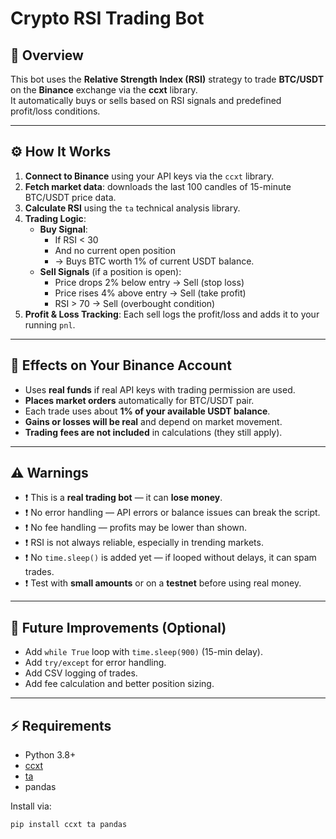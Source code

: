 # Crypto RSI Trading Bot

## 📌 Overview
This bot uses the **Relative Strength Index (RSI)** strategy to trade **BTC/USDT** on the **Binance** exchange via the **ccxt** library.  
It automatically buys or sells based on RSI signals and predefined profit/loss conditions.

---

## ⚙️ How It Works

1. **Connect to Binance** using your API keys via the `ccxt` library.
2. **Fetch market data**: downloads the last 100 candles of 15-minute BTC/USDT price data.
3. **Calculate RSI** using the `ta` technical analysis library.
4. **Trading Logic**:
   - **Buy Signal**:  
     - If RSI < 30  
     - And no current open position  
     - → Buys BTC worth 1% of current USDT balance.
   - **Sell Signals** (if a position is open):  
     - Price drops 2% below entry → Sell (stop loss)  
     - Price rises 4% above entry → Sell (take profit)  
     - RSI > 70 → Sell (overbought condition)
5. **Profit & Loss Tracking**: Each sell logs the profit/loss and adds it to your running `pnl`.

---

## 💸 Effects on Your Binance Account

- Uses **real funds** if real API keys with trading permission are used.
- **Places market orders** automatically for BTC/USDT pair.
- Each trade uses about **1% of your available USDT balance**.
- **Gains or losses will be real** and depend on market movement.
- **Trading fees are not included** in calculations (they still apply).

---

## ⚠️ Warnings

- ❗ This is a **real trading bot** — it can **lose money**.
- ❗ No error handling — API errors or balance issues can break the script.
- ❗ No fee handling — profits may be lower than shown.
- ❗ RSI is not always reliable, especially in trending markets.
- ❗ No `time.sleep()` is added yet — if looped without delays, it can spam trades.
- ❗ Test with **small amounts** or on a **testnet** before using real money.

---

## 🚀 Future Improvements (Optional)
- Add `while True` loop with `time.sleep(900)` (15-min delay).
- Add `try/except` for error handling.
- Add CSV logging of trades.
- Add fee calculation and better position sizing.

---

## ⚡ Requirements

- Python 3.8+
- [ccxt](https://github.com/ccxt/ccxt)
- [ta](https://github.com/bukosabino/ta)
- pandas

Install via:

```bash
pip install ccxt ta pandas
